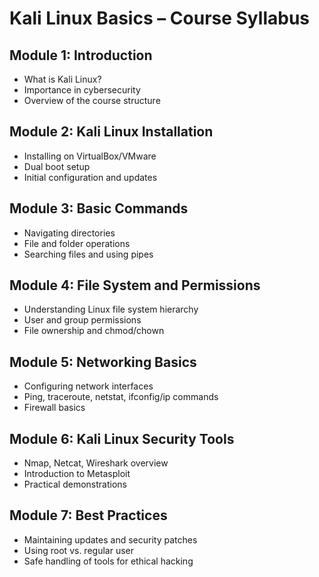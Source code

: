 # Kali Linux Basics – Course Syllabus

## Module 1: Introduction
- What is Kali Linux?
- Importance in cybersecurity
- Overview of the course structure

## Module 2: Kali Linux Installation
- Installing on VirtualBox/VMware
- Dual boot setup
- Initial configuration and updates

## Module 3: Basic Commands
- Navigating directories
- File and folder operations
- Searching files and using pipes

## Module 4: File System and Permissions
- Understanding Linux file system hierarchy
- User and group permissions
- File ownership and chmod/chown

## Module 5: Networking Basics
- Configuring network interfaces
- Ping, traceroute, netstat, ifconfig/ip commands
- Firewall basics

## Module 6: Kali Linux Security Tools
- Nmap, Netcat, Wireshark overview
- Introduction to Metasploit
- Practical demonstrations

## Module 7: Best Practices
- Maintaining updates and security patches
- Using root vs. regular user
- Safe handling of tools for ethical hacking
